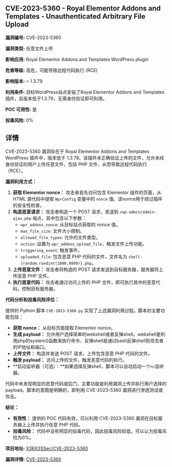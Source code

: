 ## CVE-2023-5360 - Royal Elementor Addons and Templates - Unauthenticated Arbitrary File Upload

**漏洞编号:** CVE-2023-5360

**漏洞类型:** 任意文件上传

**影响应用:** Royal Elementor Addons and Templates WordPress plugin

**危害等级:** 高危，可能导致远程代码执行 (RCE)

**影响版本:** < 1.3.79

**利用条件:** 目标WordPress站点安装了Royal Elementor Addons and Templates插件，且版本低于1.3.79，无需身份验证即可利用。

**POC 可用性:** 是

**投毒风险:** 0%

## 详情

CVE-2023-5360 漏洞存在于 Royal Elementor Addons and Templates WordPress 插件中，版本低于 1.3.79。该插件未正确验证上传的文件，允许未经身份验证的用户上传任意文件，包括 PHP 文件，从而导致远程代码执行（RCE）。

**漏洞利用方式：**

1.  **获取 Elementor nonce：** 攻击者首先访问包含 Elementor 组件的页面，从 HTML 源代码中提取 `WprConfig` 变量中的 `nonce` 值。该nonce用于绕过插件的安全性检查。
2.  **构造恶意请求：** 攻击者构造一个 POST 请求，发送到 `/wp-admin/admin-ajax.php` 端点，其中包含以下参数：
    *   `wpr_addons_nonce`:  从目标站点获取的 nonce 值。
    *   `max_file_size`:  文件大小限制。
    *   `allowed_file_types`:  允许的文件类型。
    *   `action`:  设置为 `wpr_addons_upload_file`，触发文件上传功能。
    *   `triggering_event`:  触发事件。
    *   `uploaded_file`:  包含恶意 PHP 代码的文件，文件名为 `shell-{random.randint(1000,9999)}.php`。
3.  **上传恶意文件：**  攻击者将构造的 POST 请求发送到目标服务器，服务器将上传恶意 PHP 文件。
4.  **执行恶意代码：**  攻击者通过访问上传的 PHP 文件，即可执行其中的恶意代码，控制目标服务器。

**代码分析和投毒风险评估：**

提供的 Python 脚本 `CVE-2023-5360.py` 实现了上述漏洞利用过程。脚本的主要功能包括：

*   **获取 nonce：**  从目标页面提取 Elementor nonce。
*   **生成 payload：** 允许用户选择简单的webshell或者反弹shell。webshell是利用php的system()函数来执行命令，反弹shell是通过bash反弹shell到攻击者的IP地址和端口。
*   **上传文件：**  构造并发送 POST 请求，上传包含恶意 PHP 代码的文件。
*   **触发 payload：**  访问上传的文件，触发恶意代码的执行。
*   **启动监听器（可选）：**如果选择反弹shell，脚本可以自动启动一个`nc`监听器。

代码中未发现明显的恶意代码或后门，主要功能是利用漏洞上传并执行用户选择的payload。脚本的意图是明确的，即利用 CVE-2023-5360 漏洞进行渗透测试或攻击。

**结论：**

*   **有效性：**  提供的 POC 代码有效，可以利用 CVE-2023-5360 漏洞在目标服务器上上传并执行任意 PHP 代码。
*   **投毒风险：**  代码中没有明显的投毒代码，因此投毒风险较低。可以认为投毒风险为0%。

**项目地址:** [X3RX3SSec/CVE-2023-5360](https://github.com/X3RX3SSec/CVE-2023-5360)

**漏洞详情:** [CVE-2023-5360](https://nvd.nist.gov/vuln/detail/CVE-2023-5360)